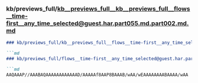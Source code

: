 ### kb/previews_full/kb__previews_full__kb__previews_full__flows__time-first__any_time_selected@guest.har.part055.md.part002.md.md

```md
### kb/previews_full/kb__previews_full__flows__time-first__any_time_selected@guest.har.part055.md.part002.md

```md
### kb/previews_full/flows__time-first__any_time_selected@guest.har.part055.md (part 002)

```md
AAQAAAP//AAABAQAAAAAAAAAAAAD/AAAAAf8AAP8BAAAB/wAA/wEAAAAAAAABAAAA/wAA
```

```

```

```
